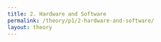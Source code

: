 ```yaml
---
title: 2. Hardware and Software
permalink: /theory/p1/2-hardware-and-software/
layout: theory
---
```


